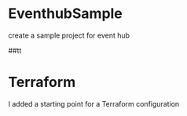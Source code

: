 # EventhubSample
create a sample project for event hub

##tt

# Terraform
I added a starting point for a Terraform configuration
